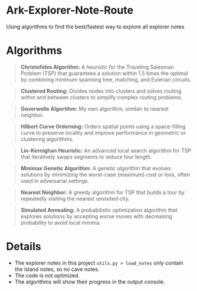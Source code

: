 # Ark-Explorer-Note-Route  
Using algorithms to find the best/fastest way to explore all explorer notes  

# Algorithms  
>**Christofides Algorithm:** A heuristic for the Traveling Salesman Problem (TSP) that guarantees a solution within 1.5 times the optimal by combining minimum spanning tree, matching, and Eulerian circuits.  

>**Clustered Routing:** Divides nodes into clusters and solves routing within and between clusters to simplify complex routing problems.  

>**Goverwelle Algortihm:** My own algorithm, similair to nearest neighbor.  

>**Hilbert Curve Orderning:** Orders spatial points using a space-filling curve to preserve locality and improve performance in geometric or clustering algorithms.  

>**Lin-Kernighan Heuristic:** An advanced local search algorithm for TSP that iteratively swaps segments to reduce tour length.  

>**Minimax Genetic Algorithm:** A genetic algorithm that evolves solutions by minimizing the worst-case (maximum) cost or loss, often used in adversarial settings.  

>**Nearest Neighbor:** A greedy algorithm for TSP that builds a tour by repeatedly visiting the nearest unvisited city.  

>**Simulated Annealing:** A probabilistic optimization algorithm that explores solutions by accepting worse moves with decreasing probability to avoid local minima.  

# Details
- The explorer notes in this project `utils.py > load_notes` only contain the island notes, so no cave notes.  
- The code is not optimized.  
- The algorithms will show their progress in the output console.  